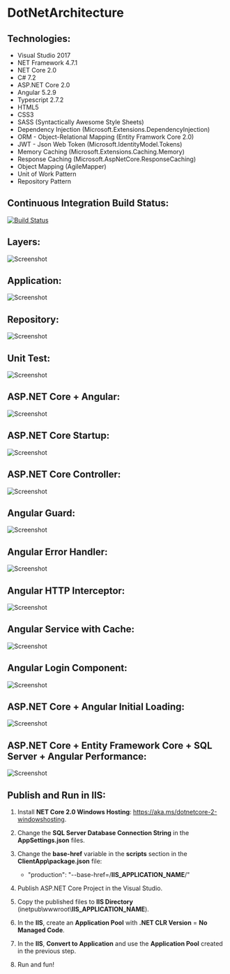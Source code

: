 # DotNetArchitecture

## Technologies:

* Visual Studio 2017
* NET Framework 4.7.1
* NET Core 2.0
* C# 7.2
* ASP.NET Core 2.0
* Angular 5.2.9
* Typescript 2.7.2
* HTML5
* CSS3
* SASS (Syntactically Awesome Style Sheets)
* Dependency Injection (Microsoft.Extensions.DependencyInjection)
* ORM - Object-Relational Mapping (Entity Framwork Core 2.0)
* JWT - Json Web Token (Microsoft.IdentityModel.Tokens)
* Memory Caching (Microsoft.Extensions.Caching.Memory)
* Response Caching (Microsoft.AspNetCore.ResponseCaching)
* Object Mapping (AgileMapper)
* Unit of Work Pattern
* Repository Pattern

## Continuous Integration Build Status:

[![Build Status](https://ci.appveyor.com/api/projects/status/x9782f129frchg3n?svg=true)](https://ci.appveyor.com/project/rafaelfgx/dotnetarchitecture)

## Layers:

![Screenshot](Screenshots/1.png)

## Application:

![Screenshot](Screenshots/2.png)

## Repository:

![Screenshot](Screenshots/3.png)

## Unit Test:

![Screenshot](Screenshots/4.png)

## ASP.NET Core + Angular:

![Screenshot](Screenshots/5.png)

## ASP.NET Core Startup:

![Screenshot](Screenshots/6.png)

## ASP.NET Core Controller:

![Screenshot](Screenshots/7.png)

## Angular Guard:

![Screenshot](Screenshots/8.png)

## Angular Error Handler:

![Screenshot](Screenshots/9.png)

## Angular HTTP Interceptor:

![Screenshot](Screenshots/10.png)

## Angular Service with Cache:

![Screenshot](Screenshots/11.png)

## Angular Login Component:

![Screenshot](Screenshots/12.png)

## ASP.NET Core + Angular Initial Loading:

![Screenshot](Screenshots/13.png)

## ASP.NET Core + Entity Framework Core + SQL Server + Angular Performance:

![Screenshot](Screenshots/14.png)

## Publish and Run in IIS:

1. Install **NET Core 2.0 Windows Hosting**: https://aka.ms/dotnetcore-2-windowshosting.

2. Change the **SQL Server Database Connection String** in the **AppSettings.json** files.

3. Change the **base-href** variable in the **scripts** section in the **ClientApp\package.json** file:
	- "production": "--base-href=/**IIS_APPLICATION_NAME**/"

4. Publish ASP.NET Core Project in the Visual Studio.

5. Copy the published files to **IIS Directory** (inetpub\wwwroot\\**IIS_APPLICATION_NAME**).

6. In the **IIS**, create an **Application Pool** with **.NET CLR Version** = **No Managed Code**.

7. In the **IIS**, **Convert to Application** and use the **Application Pool** created in the previous step.

8. Run and fun!